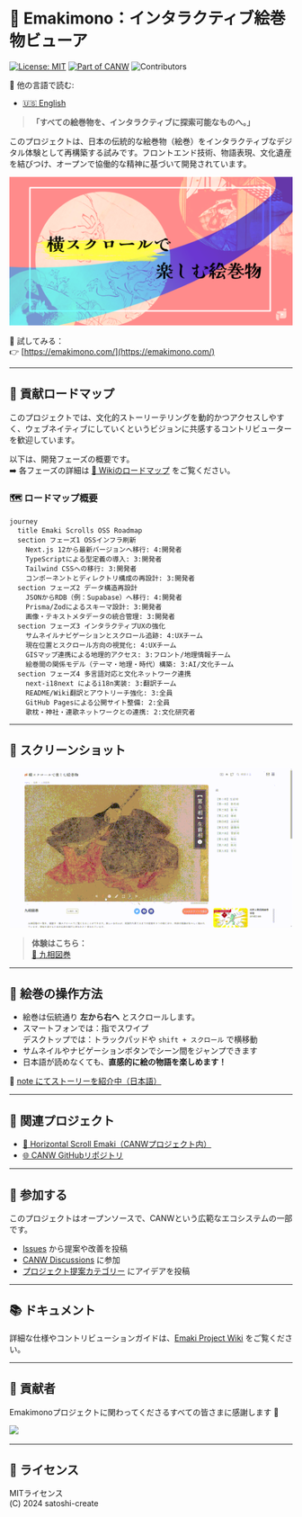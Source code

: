 # 🎐 Emakimono：インタラクティブ絵巻物ビューア

[![License: MIT](https://img.shields.io/badge/License-MIT-green.svg)](./LICENSE)
[![Part of CANW](https://img.shields.io/badge/CANW-ecosystem-blueviolet)](https://github.com/satoshi-create/complexity-and-network-webdesign)
![Contributors](https://img.shields.io/github/contributors/satoshi-create/emakimono-next?color=brightgreen)

📘 他の言語で読む:

- [🇺🇸 English](./README.md)

> **「すべての絵巻物を、インタラクティブに探索可能なものへ。」**

このプロジェクトは、日本の伝統的な絵巻物（絵巻）をインタラクティブなデジタル体験として再構築する試みです。フロントエンド技術、物語表現、文化遺産を結びつけ、オープンで協働的な精神に基づいて開発されています。

[![Emaki Screenshot](./public/hero-img.png)](https://emakimono.com/)

🌟 試してみる：  
👉 [https://emakimono.com/](https://emakimono.com/)

---

## 🧭 貢献ロードマップ

このプロジェクトでは、文化的ストーリーテリングを動的かつアクセスしやすく、ウェブネイティブにしていくというビジョンに共感するコントリビューターを歓迎しています。

以下は、開発フェーズの概要です。  
➡️ 各フェーズの詳細は [📍 Wikiのロードマップ](https://github.com/satoshi-create/emakimono-next/wiki/Contribution-Roadmap) をご覧ください。

### 🗺 ロードマップ概要

```mermaid
journey
  title Emaki Scrolls OSS Roadmap
  section フェーズ1 OSSインフラ刷新
    Next.js 12から最新バージョンへ移行: 4:開発者
    TypeScriptによる型定義の導入: 3:開発者
    Tailwind CSSへの移行: 3:開発者
    コンポーネントとディレクトリ構成の再設計: 3:開発者
  section フェーズ2 データ構造再設計
    JSONからRDB（例：Supabase）へ移行: 4:開発者
    Prisma/Zodによるスキーマ設計: 3:開発者
    画像・テキストメタデータの統合管理: 3:開発者
  section フェーズ3 インタラクティブUXの強化
    サムネイルナビゲーションとスクロール追跡: 4:UXチーム
    現在位置とスクロール方向の視覚化: 4:UXチーム
    GISマップ連携による地理的アクセス: 3:フロント/地理情報チーム
    絵巻間の関係モデル（テーマ・地理・時代）構築: 3:AI/文化チーム
  section フェーズ4 多言語対応と文化ネットワーク連携
    next-i18next によるi18n実装: 3:翻訳チーム
    README/Wiki翻訳とアウトリーチ強化: 3:全員
    GitHub Pagesによる公開サイト整備: 2:全員
    歌枕・神社・連歌ネットワークとの連携: 2:文化研究者
```

---

## 🎨 スクリーンショット

[![Screenshot](./public/demo_kusouzu.gif)](https://emakimono.com/en)

> **体験はこちら：**  
[📜 九相図巻](https://emakimono.com/kusouzumaki)

---

## 🧭 絵巻の操作方法

- 絵巻は伝統通り **左から右へ** とスクロールします。
- スマートフォンでは：指でスワイプ  
  デスクトップでは：トラックパッドや `shift + スクロール` で横移動
- サムネイルやナビゲーションボタンでシーン間をジャンプできます
- 日本語が読めなくても、**直感的に絵の物語を楽しめます！**

📝 [note にてストーリーを紹介中（日本語）](https://note.com/enjoy_emakimono/n/n449f765b4876)

---

## 🧠 関連プロジェクト

- [📜 Horizontal Scroll Emaki（CANWプロジェクト内）](https://github.com/satoshi-create/complexity-and-network-webdesign/tree/main/projects/horizontal-scroll-emaki)
- [🌐 CANW GitHubリポジトリ](https://github.com/satoshi-create/complexity-and-network-webdesign)

---

## 💬 参加する

このプロジェクトはオープンソースで、CANWという広範なエコシステムの一部です。

- [Issues](../../issues) から提案や改善を投稿
- [CANW Discussions](https://github.com/satoshi-create/complexity-and-network-webdesign/discussions) に参加
- [プロジェクト提案カテゴリー](https://github.com/satoshi-create/complexity-and-network-webdesign/discussions/categories/-proposals) にアイデアを投稿

---

## 📚 ドキュメント

詳細な仕様やコントリビューションガイドは、[Emaki Project Wiki](https://github.com/satoshi-create/emakimono-next/wiki) をご覧ください。

---

## 🌟 貢献者

Emakimonoプロジェクトに関わってくださるすべての皆さまに感謝します 🌱

<a href="https://github.com/satoshi-create/emakimono-next/contributors">
  <img src="https://contrib.rocks/image?repo=satoshi-create/emakimono-next" />
</a>

---

## 📘 ライセンス

MITライセンス  
(C) 2024 satoshi-create
